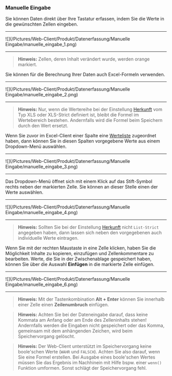 ### Manuelle Eingabe

Sie können Daten direkt über Ihre Tastatur erfassen, indem Sie die Werte in die gewünschten Zellen eingeben.  

---
![](/Pictures/Web-Client/Produkt/Datenerfassung/Manuelle Eingabe/manuelle_eingabe_1.png)

---

>**Hinweis:** Zellen, deren Inhalt verändert wurde, werden orange markiert.

Sie können für die Berechnung Ihrer Daten auch Excel-Formeln verwenden.  

---
![](/Pictures/Web-Client/Produkt/Datenerfassung/Manuelle Eingabe/manuelle_eingabe_2.png)

---
  
> **Hinweis:** Nur, wenn die Wertereihe bei der Einstellung [Herkunft](/der-excel-client/templates/template-konfigurieren/herkunft-andern.md) vom Typ XLS oder XLS-Strict definiert ist, bleibt die Formel im Wertebereich bestehen. Andernfalls wird die Formel beim Speichern durch den Wert ersetzt.   

Wenn Sie zuvor im Excel-Client einer Spalte eine [Werteliste](/der-excel-client/templates/template-konfigurieren/werteliste-hinzufugen.md) zugeordnet haben, dann können Sie in diesen Spalten vorgegebene Werte aus einem Dropdown-Menü auswählen.

---
![](/Pictures/Web-Client/Produkt/Datenerfassung/Manuelle Eingabe/manuelle_eingabe_3.png)

---

Das Dropdown-Menü öffnet sich mit einem Klick auf das Stift-Symbol rechts neben der markierten Zelle. Sie können an dieser Stelle einen der Werte auswählen.

---
![](/Pictures/Web-Client/Produkt/Datenerfassung/Manuelle Eingabe/manuelle_eingabe_4.png)

---

>**Hinweis:** Sollten Sie bei der Einstellung [Herkunft](/der-excel-client/templates/template-konfigurieren/herkunft-andern.md) nicht `List-Strict` angegeben haben, dann lassen sich neben den vorgegebenen auch individuelle Werte eintragen.

Wenn Sie mit der rechten Maustaste in eine Zelle klicken, haben Sie die Möglichkeit Inhalte zu kopieren, einzufügen und Zellenkommentare zu bearbeiten. Werte, die Sie in der Zwischenablage gespeichert haben, können Sie über die Auswahl **Einfügen** in die markierte Zelle einfügen.

---
![](/Pictures/Web-Client/Produkt/Datenerfassung/Manuelle Eingabe/manuelle_eingabe_6.png)

---

> **Hinweis:** Mit der Tastenkombination **Alt + Enter** können Sie innerhalb einer Zelle einen **Zeilenumbruch** einfügen.

> **Hinweis:** Achten Sie bei der Dateneingabe darauf, dass keine Kommata am Anfang oder am Ende des Zelleninhalts stehen! Andernfalls werden die Eingaben nicht gespeichert oder das Komma, gemeinsam mit dem anhängenden Zeichen, wird beim Speichervorgang gelöscht.

>**Hinweis:** Der Web-Client unterstützt im Speichervorgang keine boole'schen Werte (`WAHR` und `FALSCH`). Achten Sie also darauf, wenn Sie eine Formel erstellen. Bei Ausgabe eines boole'schen Wertes müssen Sie das Ergebnis im Nachhinein mit Hilfe bspw. einer `wenn()` Funktion umformen. Sonst schlägt der Speichervorgang fehl.
